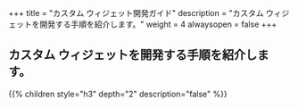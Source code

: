 +++
title = "カスタム ウィジェット開発ガイド"
description = "カスタム ウィジェットを開発する手順を紹介します。"
weight = 4
alwaysopen = false
+++

## カスタム ウィジェットを開発する手順を紹介します。

{{% children style="h3" depth="2" description="false" %}}


